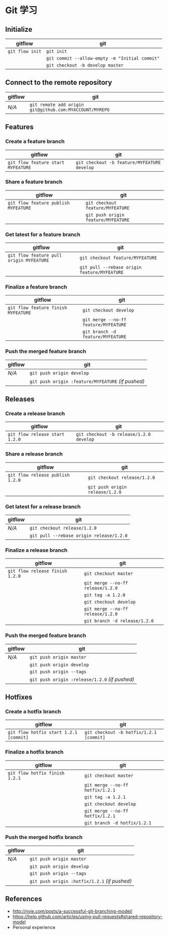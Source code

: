 # Git 学习

## Initialize

| gitflow           | git                                              |
| ----------------- | ------------------------------------------------ |
| `git flow init` | `git init`                                     |
|                   | `git commit --allow-empty -m "Initial commit"` |
|                   | `git checkout -b develop master`               |

## Connect to the remote repository

| gitflow | git                                                       |
| ------- | --------------------------------------------------------- |
| _N/A_ | `git remote add origin git@github.com:MYACCOUNT/MYREPO` |

## Features

### Create a feature branch

| gitflow                              | git                                           |
| ------------------------------------ | --------------------------------------------- |
| `git flow feature start MYFEATURE` | `git checkout -b feature/MYFEATURE develop` |

### Share a feature branch

| gitflow                                | git                                   |
| -------------------------------------- | ------------------------------------- |
| `git flow feature publish MYFEATURE` | `git checkout feature/MYFEATURE`    |
|                                        | `git push origin feature/MYFEATURE` |

### Get latest for a feature branch

| gitflow                                    | git                                            |
| ------------------------------------------ | ---------------------------------------------- |
| `git flow feature pull origin MYFEATURE` | `git checkout feature/MYFEATURE`             |
|                                            | `git pull --rebase origin feature/MYFEATURE` |

### Finalize a feature branch

| gitflow                               | git                                     |
| ------------------------------------- | --------------------------------------- |
| `git flow feature finish MYFEATURE` | `git checkout develop`                |
|                                       | `git merge --no-ff feature/MYFEATURE` |
|                                       | `git branch -d feature/MYFEATURE`     |

### Push the merged feature branch

| gitflow | git                                                    |
| ------- | ------------------------------------------------------ |
| _N/A_ | `git push origin develop`                            |
|         | `git push origin :feature/MYFEATURE` _(if pushed)_ |

## Releases

### Create a release branch

| gitflow                          | git                                       |
| -------------------------------- | ----------------------------------------- |
| `git flow release start 1.2.0` | `git checkout -b release/1.2.0 develop` |

### Share a release branch

| gitflow                            | git                               |
| ---------------------------------- | --------------------------------- |
| `git flow release publish 1.2.0` | `git checkout release/1.2.0`    |
|                                    | `git push origin release/1.2.0` |

### Get latest for a release branch

| gitflow | git                                        |
| ------- | ------------------------------------------ |
| _N/A_ | `git checkout release/1.2.0`             |
|         | `git pull --rebase origin release/1.2.0` |

### Finalize a release branch

| gitflow                           | git                                 |
| --------------------------------- | ----------------------------------- |
| `git flow release finish 1.2.0` | `git checkout master`             |
|                                   | `git merge --no-ff release/1.2.0` |
|                                   | `git tag -a 1.2.0`                |
|                                   | `git checkout develop`            |
|                                   | `git merge --no-ff release/1.2.0` |
|                                   | `git branch -d release/1.2.0`     |

### Push the merged feature branch

| gitflow | git                                                |
| ------- | -------------------------------------------------- |
| _N/A_ | `git push origin master`                         |
|         | `git push origin develop`                        |
|         | `git push origin --tags`                         |
|         | `git push origin :release/1.2.0` _(if pushed)_ |

## Hotfixes

### Create a hotfix branch

| gitflow                                  | git                                       |
| ---------------------------------------- | ----------------------------------------- |
| `git flow hotfix start 1.2.1 [commit]` | `git checkout -b hotfix/1.2.1 [commit]` |

### Finalize a hotfix branch

| gitflow                          | git                                |
| -------------------------------- | ---------------------------------- |
| `git flow hotfix finish 1.2.1` | `git checkout master`            |
|                                  | `git merge --no-ff hotfix/1.2.1` |
|                                  | `git tag -a 1.2.1`               |
|                                  | `git checkout develop`           |
|                                  | `git merge --no-ff hotfix/1.2.1` |
|                                  | `git branch -d hotfix/1.2.1`     |

### Push the merged hotfix branch

| gitflow | git                                               |
| ------- | ------------------------------------------------- |
| _N/A_ | `git push origin master`                        |
|         | `git push origin develop`                       |
|         | `git push origin --tags`                        |
|         | `git push origin :hotfix/1.2.1` _(if pushed)_ |

## References

- http://nvie.com/posts/a-successful-git-branching-model/
- https://help.github.com/articles/using-pull-requests#shared-repository-model
- Personal experience
